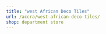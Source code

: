 ```yaml
---
title: "west African Deco Tiles"
url: /accra/west-african-deco-tiles/
shop: department store
---
```

